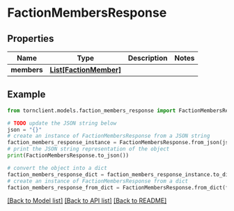 # FactionMembersResponse


## Properties

Name | Type | Description | Notes
------------ | ------------- | ------------- | -------------
**members** | [**List[FactionMember]**](FactionMember.md) |  | 

## Example

```python
from tornclient.models.faction_members_response import FactionMembersResponse

# TODO update the JSON string below
json = "{}"
# create an instance of FactionMembersResponse from a JSON string
faction_members_response_instance = FactionMembersResponse.from_json(json)
# print the JSON string representation of the object
print(FactionMembersResponse.to_json())

# convert the object into a dict
faction_members_response_dict = faction_members_response_instance.to_dict()
# create an instance of FactionMembersResponse from a dict
faction_members_response_from_dict = FactionMembersResponse.from_dict(faction_members_response_dict)
```
[[Back to Model list]](../README.md#documentation-for-models) [[Back to API list]](../README.md#documentation-for-api-endpoints) [[Back to README]](../README.md)



